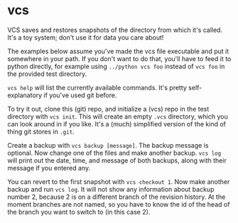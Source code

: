 vcs
===

VCS saves and restores snapshots of the directory from which it's called.  It's a toy system; don't use it for data you care about!  

The examples below assume you've made the vcs file executable and put it somewhere in your path.  If you don't want to do that, you'll have to feed it to python directly, for example using `../python vcs foo` instead of `vcs foo` in the provided test directory.

`vcs help` will list the currently available commands.  It's pretty self-explanatory if you've used git before.

To try it out, clone this (git) repo, and initialize a (vcs) repo in the test directory with `vcs init`.  This will create an empty `.vcs` directory, which you can look around in if you like.  It's a (much) simplified version of the kind of thing git stores in `.git`.

Create a backup with `vcs backup [message]`.  The backup message is optional.  Now change one of the files and make another backup.  `vcs log` will print out the date, time, and message of both backups, along with their message if you entered any.

You can revert to the first snapshot with `vcs checkout 1`.  Now make another backup and run `vcs log`.  It will not show any information about backup number 2, because 2 is on a different branch of the revision history.  At the moment branches are not named, so you have to know the id of the head of the branch you want to switch to (in this case 2).





